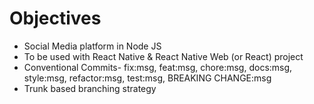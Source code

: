 # Objectives

* Social Media platform in Node JS
* To be used with React Native & React Native Web (or React) project
* Conventional Commits- fix:msg, feat:msg, chore:msg, docs:msg, style:msg, refactor:msg, test:msg, BREAKING CHANGE:msg
* Trunk based branching strategy